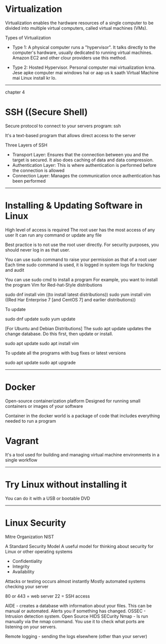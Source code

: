 # Virtualization

Virtualization enables the hardware resources of a single computer to be divided into multiple virtual computers, called virtual machines (VMs).

Types of Virtualization

- Type 1: A physical computer runs a "hypervisor". It talks directly to the computer's hardware, usually dedicated to running virtual machines. Amazon EC2 and other clour providers use this method.

- Type 2: Hosted Hypervisor. Personal computer mai virtualization krna. Jese apke computer mai windows hai or aap us k saath Virtual Machine mai Linux install kr lo.

---

chapter 4

# SSH ((Secure Shell)

Secure protocol to connect to your servers
program: ssh


It's a text-based program that allows direct access to the server


Three Layers of SSH
- Transport Layer: Ensures that the connection between you and the target is secured. It also does caching of data and data compression.
- Authentication Layer: This is where authentication is performed before the connection is allowed
- Connection Layer: Manages the communication once authentication has been performed

---

# Installing & Updating Software in Linux

High level of access is required
The root user has the most access of any user
It can run any command or update any file

Best practice is to not use the root user directly. For security purposes, you should never log in as that user.


You can use sudo command to raise your permission as that of a root user
Each time sudo command is used, it is logged in system logs for tracking and audit

You can use sudo cmd to install a program
For example, you want to install the program Vim for Red-hat-Style distributions

sudo dnf install vim ((to install latest distributions))
sudo yum install vim ((Red Har Enterprise 7 [and CentOS 7] and earlier distributions))

To update

sudo dnf update 
sudo yum update


[For Ubuntu and Debian Distributions]
The sudo apt update updates the change database. Do this first, then update or install.

sudo apt update
sudo apt install vim

To update all the programs with bug fixes or latest versions

sudo apt update
sudo apt upgrade



---

# Docker

Open-source containerization platform
Designed for running small containers or images of your software


Container in the docker world is a package of code that includes everything needed to run a program

# Vagrant

It's a tool used for building and managing virtual machine environments in a single workflow

---


# Try Linux without installing it

You can do it with a USB or bootable DVD

---


# Linux Security

Mitre Organization
NIST


A Standard Security Model
A useful model for thinking about security for Linux or other operating systems

- Confidentiality
- Integrity
- Availability

Attacks or testing occurs almost instantly
Mostly automated systems checking your server

80 or 443 = web server 
22 = SSH access

AIDE - creates a database with information about your files. This can be manual or automated. Alerts you if something has changed.
OSSEC - Intrusion detection system. Open Source HIDS SECurity
Nmap - Is run manually via the nmap command. You use it to check what ports are listening on your servers.

Remote logging - sending the logs elsewhere (other than your server)








